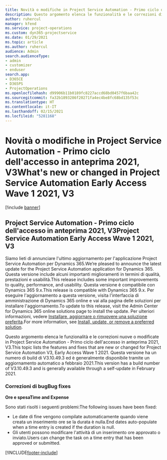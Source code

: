 ```yaml
---
title: Novità o modifiche in Project Service Automation - Primo ciclo dell'accesso in anteprima 2021, V3
description: Questo argomento elenca le funzionalità e le correzioni disponibili in Project Service Automation - Primo ciclo dell'accesso in anteprima 2021, V3.
author: ruhercul
manager: kfend
ms.service: project-operations
ms.custom: dyn365-projectservice
ms.date: 01/29/2021
ms.topic: article
ms.author: ruhercul
audience: Admin
search.audienceType:
- admin
- customizer
- enduser
search.app:
- D365CE
- D365PS
- ProjectOperations
ms.openlocfilehash: d99906b11b0189fc8227accd68bd0457f6baa42c
ms.sourcegitcommit: fa32b1893286f20271fa4ec4be8fc68bd135f53c
ms.translationtype: HT
ms.contentlocale: it-IT
ms.lasthandoff: 02/15/2021
ms.locfileid: "5281168"
---
```

# <a name="whats-new-or-changed-in-project-service-automation-early-access-wave-1-2021-v3"></a><span data-ttu-id="b619a-103">Novità o modifiche in Project Service Automation - Primo ciclo dell'accesso in anteprima 2021, V3</span><span class="sxs-lookup"><span data-stu-id="b619a-103">What's new or changed in Project Service Automation Early Access Wave 1 2021, V3</span></span>

[!include [banner](../includes/psa-now-project-operations.md)]

## <a name="project-service-automation-early-access-wave-1-2021-v3"></a><span data-ttu-id="b619a-104">Project Service Automation - Primo ciclo dell'accesso in anteprima 2021, V3</span><span class="sxs-lookup"><span data-stu-id="b619a-104">Project Service Automation Early Access Wave 1 2021, V3</span></span>

<span data-ttu-id="b619a-105">Siamo lieti di annunciare l'ultimo aggiornamento per l'applicazione Project Service Automation per Dynamics 365.</span><span class="sxs-lookup"><span data-stu-id="b619a-105">We’re pleased to announce the latest update for the Project Service Automation application for Dynamics 365.</span></span> <span data-ttu-id="b619a-106">Questa versione include alcuni importanti miglioramenti in termini di qualità, prestazioni e usabilità.</span><span class="sxs-lookup"><span data-stu-id="b619a-106">This release includes some important improvements to quality, performance, and usability.</span></span> <span data-ttu-id="b619a-107">Questa versione è compatibile con Dynamics 365 9.x.</span><span class="sxs-lookup"><span data-stu-id="b619a-107">This release is compatible with Dynamics 365 9.x.</span></span> <span data-ttu-id="b619a-108">Per eseguire l'aggiornamento a questa versione, visita l'interfaccia di amministrazione di Dynamics 365 online e vai alla pagina delle soluzioni per installare l'aggiornamento.</span><span class="sxs-lookup"><span data-stu-id="b619a-108">To update to this release, visit the Admin Center for Dynamics 365 online solutions page to install the update.</span></span> <span data-ttu-id="b619a-109">Per ulteriori informazioni, vedere [Installare, aggiornare o rimuovere una soluzione preferita](https://docs.microsoft.com/power-platform/admin/install-remove-preferred-solution).</span><span class="sxs-lookup"><span data-stu-id="b619a-109">For more information, see [Install, update, or remove a preferred solution](https://docs.microsoft.com/power-platform/admin/install-remove-preferred-solution).</span></span>

<span data-ttu-id="b619a-110">Questo argomento elenca le funzionalità e le correzioni nuove o modificate in Project Service Automation - Primo ciclo dell'accesso in anteprima 2021, V3.</span><span class="sxs-lookup"><span data-stu-id="b619a-110">This topic lists the features and fixes that are new or changed for Project Service Automation V3, Early Access Wave 1 2021.</span></span> <span data-ttu-id="b619a-111">Questa versione ha un numero di build di V3.10.49.3 ed è generalmente disponibile tramite un aggiornamento automatico a febbraio 2021.</span><span class="sxs-lookup"><span data-stu-id="b619a-111">This version has a build number of V3.10.49.3 and is generally available through a self-update in February 2021.</span></span>


### <a name="bug-fixes"></a><span data-ttu-id="b619a-112">Correzioni di bug</span><span class="sxs-lookup"><span data-stu-id="b619a-112">Bug fixes</span></span>

<span data-ttu-id="b619a-113">**Ore e spesa**</span><span class="sxs-lookup"><span data-stu-id="b619a-113">**Time and Expense**</span></span>

<span data-ttu-id="b619a-114">Sono stati risolti i seguenti problemi:</span><span class="sxs-lookup"><span data-stu-id="b619a-114">The following issues have been fixed:</span></span>

- <span data-ttu-id="b619a-115">Le date di fine vengono compilate automaticamente quando viene creata un inserimento ore se la durata è nulla.</span><span class="sxs-lookup"><span data-stu-id="b619a-115">End dates auto-populate when a time entry is created if the duration is null.</span></span>
- <span data-ttu-id="b619a-116">Gli utenti possono modificare l'attività di un inserimento ore approvato o inviato.</span><span class="sxs-lookup"><span data-stu-id="b619a-116">Users can change the task on a time entry that has been approved or submitted.</span></span>


[!INCLUDE[footer-include](../includes/footer-banner.md)]
